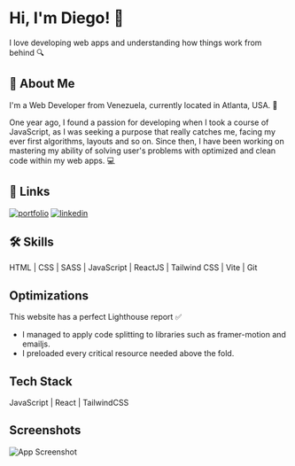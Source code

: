 # Hi, I'm Diego! 👋

I love developing web apps and understanding how things work from behind 🔍

## 🚀 About Me

I'm a Web Developer from Venezuela, currently located in Atlanta, USA. 📍

One year ago, I found a passion for developing when I took a course of JavaScript, as I was seeking a purpose that really catches me, facing my ever first algorithms, layouts and so on. Since then, I have been working on mastering my ability of solving user's problems with optimized and clean code within my web apps.
💻

## 🔗 Links

[![portfolio](https://img.shields.io/badge/my_portfolio-000?style=for-the-badge&logo=ko-fi&logoColor=white)](https://www.realdiegor.dev/)
[![linkedin](https://img.shields.io/badge/linkedin-0A66C2?style=for-the-badge&logo=linkedin&logoColor=white)](https://www.linkedin.com/in/diegoreyescabrera/)

## 🛠 Skills

HTML |
CSS |
SASS |
JavaScript |
ReactJS |
Tailwind CSS |
Vite |
Git

## Optimizations

This website has a perfect Lighthouse report ✅

- I managed to apply code splitting to libraries such as framer-motion and emailjs.
- I preloaded every critical resource needed above the fold.

## Tech Stack

JavaScript | React | TailwindCSS

## Screenshots

![App Screenshot](https://raw.githubusercontent.com/realDiegoR/portfolio/master/src/assets/img/portfolio.webp)
